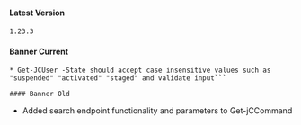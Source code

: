 #### Latest Version

```
1.23.3
```

#### Banner Current

````
* Get-JCUser -State should accept case insensitive values such as "suspended" "activated" "staged" and validate input```

#### Banner Old

````

- Added search endpoint functionality and parameters to Get-jCCommand

```

```
